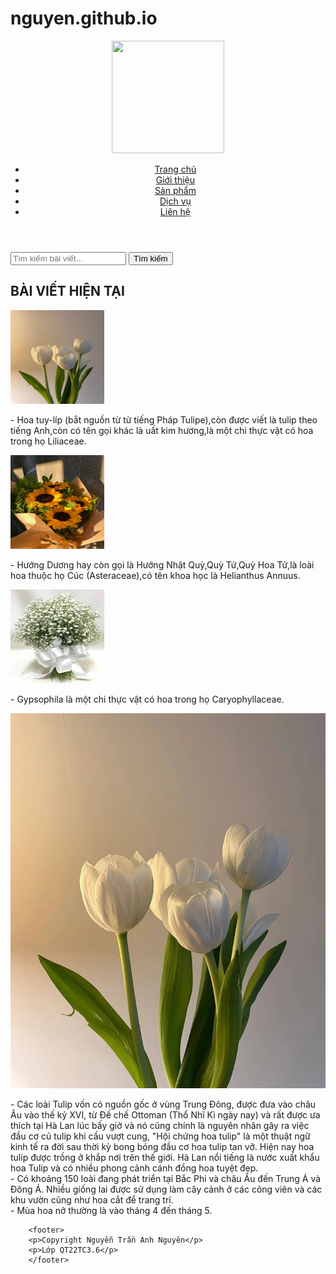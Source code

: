 # nguyen.github.io
<html lang="vi">
<head>
<meta charset="utf-8">
<meta name="viewport" content="width=device-width, initial-scale=1.0">
<title>Vườn hoa</title>
<link rel="stylesheet" href="hoa.css">
</head>
<body>
	<header>
		<div class="logo">
    	  <img src="../den.jpg" width="180" height="180" alt=""/>
		</div>
		<nav class="menu">
			<ul>
			  <li><a href="#">Trang chủ</a></li>
			  <li><a href="#">Giới thiệu</a></li>
				<li><a href="#">Sản phẩm</a></li>
			  <li><a href="#">Dịch vụ</a></li>
				<li><a href="#">Liên hệ</a></li>
			</ul>
		</nav>
	</header>
	<div class="container">
	<div class="col1">
	<div class="search-bar">
		<from action="/search" method="GET">
			<input type="text" name="query" placeholder="Tìm kiếm bài viết...">
			<button type="submit">Tìm kiếm</button>
</from>
</div>
<h2>BÀI VIẾT HIỆN TẠI</h2>
<div class="post">
      <img src="tulip.jpg" width="150" height="150" alt="Hoa tulip"/>
		<p> - Hoa tuy-líp (bắt nguồn từ từ tiếng Pháp Tulipe),còn được viết là tulip theo tiếng Anh,còn có tên gọi khác là uất kim hương,là một chi thực vật có hoa trong họ Liliaceae.</p>
</div>
<div class="post">
		<img src="hduong.jpg" width="150" height="150" alt="Hoa hướng dương"/>
		<p> - Hướng Dương hay còn gọi là Hướng Nhật Quỳ,Quỳ Tử,Quỳ Hoa Tử,là loài hoa thuộc họ Cúc (Asteraceae),có tên khoa học là Helianthus Annuus.</p>
</div>
<div class="post">
	    <img src="baby.jpg" width="150" height="150" alt="Hoa baby"/>
		<p> - Gypsophila là một chi thực vật có hoa trong họ Caryophyllaceae.</p>
</div>
</div>
<div class="col2">
		<img src="tulip.jpg" width="700" height="600" alt="Hình ảnh bài viết"/>
		<p> - Các loài Tulip vốn có nguồn gốc ở vùng Trung Đông, được đưa vào châu Âu vào thế kỷ XVI, từ Đế chế Ottoman (Thổ Nhĩ Kì ngày nay) và rất được ưa thích tại Hà Lan lúc bấy giờ và nó cũng chính là nguyên nhân gây ra việc đầu cơ củ tulip khi cầu vượt cung, "Hội chứng hoa tulip" là một thuật ngữ kinh tế ra đời sau thời kỳ bong bóng đầu cơ hoa tulip tan vỡ. Hiện nay hoa tulip được trồng ở khắp nơi trên thế giới. Hà Lan nổi tiếng là nước xuất khẩu hoa Tulip và có nhiều phong cảnh cánh đồng hoa tuyệt đẹp.<br> - Có khoảng 150 loài đang phát triển tại Bắc Phi và châu Âu đến Trung Á và Đông Á. Nhiều giống lai được sử dụng làm cây cảnh ở các công viên và các khu vườn cũng như hoa cắt để trang trí.
		<br> - Mùa hoa nở thường là vào tháng 4 đến tháng 5.</p>
</div>
</div>

	
		<footer>
		<p>Copyright Nguyễn Trần Anh Nguyên</p>
		<p>Lớp QT22TC3.6</p>
		</footer>
</body>
</html>
